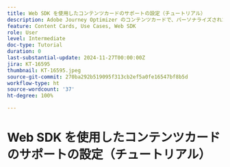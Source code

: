 ```yaml
---
title: Web SDK を使用したコンテンツカードのサポートの設定（チュートリアル）
description: Adobe Journey Optimizer のコンテンツカードで、パーソナライズされたコンテンツでエンゲージメントを強化する方法（メリット、実装、ユースケース、ヒントを含む）について説明します。
feature: Content Cards, Use Cases, Web SDK
role: User
level: Intermediate
doc-type: Tutorial
duration: 0
last-substantial-update: 2024-11-27T00:00:00Z
jira: KT-16595
thumbnail: KT-16595.jpeg
source-git-commit: 270ba292b519095f313cb2ef5a0fe16547bf8b5d
workflow-type: ht
source-wordcount: '37'
ht-degree: 100%

---
```



# Web SDK を使用したコンテンツカードのサポートの設定（チュートリアル）


